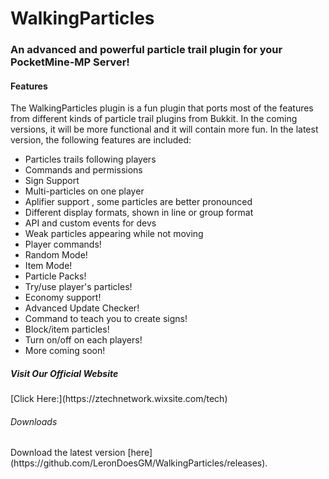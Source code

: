 <h1>WalkingParticles</h1>

<h3>An advanced and powerful particle trail plugin for your PocketMine-MP Server!</h3>

<h4>Features</h4>
The WalkingParticles plugin is a fun plugin that ports most of the features from different kinds of particle trail plugins from Bukkit. In the coming versions, it will be more functional and it will contain more fun. In the latest version, the following features are included:

- Particles trails following players
- Commands and permissions
- Sign Support
- Multi-particles on one player
- Aplifier support , some particles are better pronounced
- Different display formats, shown in line or group format
- API and custom events for devs
- Weak particles appearing while not moving
- Player commands!
- Random Mode!
- Item Mode!
- Particle Packs!
- Try/use player's particles!
- Economy support!
- Advanced Update Checker!
- Command to teach you to create signs!
- Block/item particles!
- Turn on/off on each players!
- More coming soon!

<h5>Visit Our Official Website</h5>
[Click Here:](https://ztechnetwork.wixsite.com/tech)

<h6>Downloads</h6>
Download the latest version [here](https://github.com/LeronDoesGM/WalkingParticles/releases).
